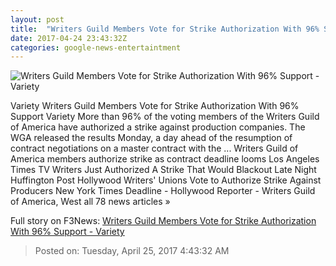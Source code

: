 ```yaml
---
layout: post
title:  "Writers Guild Members Vote for Strike Authorization With 96% Support - Variety"
date: 2017-04-24 23:43:32Z
categories: google-news-entertaintment
---
```


![Writers Guild Members Vote for Strike Authorization With 96% Support - Variety](https://pmcvariety.files.wordpress.com/2017/04/wga-negotiations-placeholder.jpg?w=1000&h=563&crop=1)

Variety Writers Guild Members Vote for Strike Authorization With 96% Support Variety More than 96% of the voting members of the Writers Guild of America have authorized a strike against production companies. The WGA released the results Monday, a day ahead of the resumption of contract negotiations on a master contract with the ... Writers Guild of America members authorize strike as contract deadline looms Los Angeles Times TV Writers Just Authorized A Strike That Would Blackout Late Night Huffington Post Hollywood Writers' Unions Vote to Authorize Strike Against Producers New York Times Deadline - Hollywood Reporter - Writers Guild of America, West all 78 news articles »


Full story on F3News: [Writers Guild Members Vote for Strike Authorization With 96% Support - Variety](http://www.f3nws.com/n/WyPZWH)

> Posted on: Tuesday, April 25, 2017 4:43:32 AM
